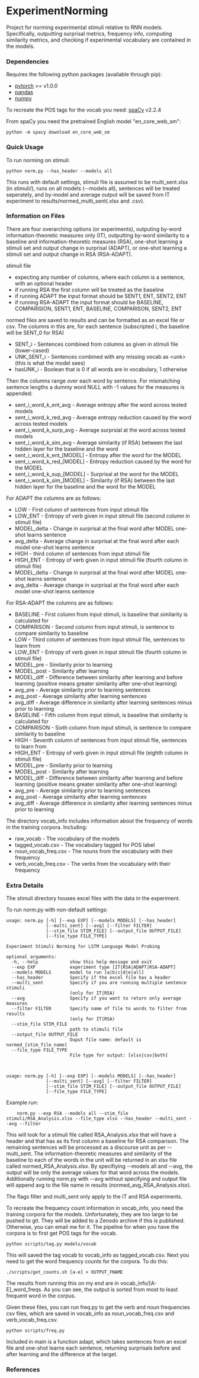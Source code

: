 # ExperimentNorming
Project for norming experimental stimuli relative to RNN models. Specifically, outputting 
surprisal metrics, frequency info, computing similarity metrics, and checking if experimental vocabulary are contained 
in the models. 

### Dependencies
Requires the following python packages (available through pip):
* [pytorch](https://pytorch.org/) >= v1.0.0
* [pandas](https://pandas.pydata.org) 
* [numpy](https://numpy.org)

To recreate the POS tags for the vocab you need:
  [spaCy](https://spacy.io) v2.2.4

From spaCy you need the pretrained English model "en_core_web_sm":

    python -m spacy download en_core_web_sm


### Quick Usage
To run norming on stimuli:

    python norm.py --has_header --models all

This runs with default settings, stimuli file is assumed to be multi_sent.xlsx (in stimuli/), 
runs on all models (--models all), sentences will be treated seperately, and by-model and 
average output will be saved from IT experiment to results/normed_multi_sent(.xlsx and .csv). 

### Information on Files
There are four overarching options (or experiments), 
outputing by-word information-theoretic measures only (IT),
outputting by-word similarity to a baseline and information-theoretic measures (RSA),
one-shot learning a stimuli set and output change in surprisal (ADAPT), or 
one-shot learning a stimuli set and output change in RSA (RSA-ADAPT). 

stimuli file
* expecting any number of columns, where each column is a sentence, with an optional header  
* if running RSA the first column will be treated as the baseline
* if running ADAPT the input format should be SENT1, ENT, SENT2, ENT
* if running RSA-ADAPT the input format should be BASELINE, COMPARISION, SENT1, ENT, BASELINE, COMPARISON, SENT2, ENT

normed files are saved to results and can be formatted as an excel file or csv. The columns in this
are, for each sentence (subscripted i, the baseline will be SENT_0 for RSA)
* SENT_i - Sentences combined from columns as given in stimuli file (lower-cased)
* UNK_SENT_i - Sentences combined with any missing vocab as \<unk\> (this is what the model sees)
* hasUNK_i - Boolean that is 0 if all words are in vocabulary, 1 otherwise

Then the columns range over each word by sentence. For mismatching sentence lengths a dummy word NULL with -1
values for the measures is appended:

* sent_i_word_k_ent_avg - Average entropy after the word across tested models
* sent_i_word_k_red_avg - Average entropy reduction caused by the word across tested models
* sent_i_word_k_surp_avg - Average surprsial at the word across tested models
* sent_i_word_k_sim_avg - Average similarity (if RSA) between the last hidden layer for the baseline and the word
* sent_i_word_k_ent_[MODEL] - Entropy after the word for the MODEL 
* sent_i_word_k_red_[MODEL] - Entropy reduction caused by the word for the MODEL
* sent_i_word_k_sup_[MODEL] - Surprisal at the word for the MODEL
* sent_i_word_k_sim_[MODEL] - Similarity (if RSA) between the last hidden layer for the baseline and the word for the MODEL


For ADAPT the columns are as follows:
* LOW - First column of sentences from input stimuli file
* LOW_ENT - Entropy of verb given in input stimuli file (second column in stimuli file)
* MODEL_delta - Change in surprisal at the final word after MODEL one-shot learns sentence
* avg_delta - Average change in surprisal at the final word after each model one-shot learns sentence
* HIGH - third column of sentences from input stimuli file
* HIGH_ENT - Entropy of verb given in input stimuli file (fourth column in stimuli file)
* MODEL_delta - Change in surprisal at the final word after MODEL one-shot learns sentence
* avg_delta - Average change in surprisal at the final word after each model one-shot learns sentence

For RSA-ADAPT the columns are as follows:
* BASELINE - First column from input stimuli, is baseline that similarity is calculated for
* COMPARISON - Second column from input stimuli, is sentence to compare similarity to baseline
* LOW - Third column of sentences from input stimuli file, sentences to learn from
* LOW_ENT - Entropy of verb given in input stimuli file (fourth column in stimuli file)
* MODEL_pre - Similarity prior to learning
* MODEL_post - Similarity after learning
* MODEL_diff - Difference between similarity after learning and before learning (positive means greater similarity after one-shot learning)
* avg_pre - Average similarity prior to learning sentences 
* avg_post - Average similarity after learning sentences 
* avg_diff - Average difference in similarity after learning sentences minus prior to learning 
* BASELINE - Fifth column from input stimuli, is baseline that similarity is calculated for
* COMPARISON - Sixth column from input stimuli, is sentence to compare similarity to baseline
* HIGH - Seventh column of sentences from input stimuli file, sentences to learn from
* HIGH_ENT - Entropy of verb given in input stimuli file (eighth column in stimuli file)
* MODEL_pre - Similarity prior to learning
* MODEL_post - Similarity after learning
* MODEL_diff - Difference between similarity after learning and before learning (positive means greater similarity after one-shot learning)
* avg_pre - Average similarity prior to learning sentences 
* avg_post - Average similarity after learning sentences 
* avg_diff - Average difference in similarity after learning sentences minus prior to learning 

The directory vocab_info includes information about the frequency of words in 
the training corpora. Including: 
* raw_vocab - The vocabulary of the models
* tagged_vocab.csv - The vocabulary tagged for POS label
* noun_vocab_freq.csv - The nouns from the vocabulary with their frequency
* verb_vocab_freq.csv - The verbs from the vocabulary with their frequency

### Extra Details
The stimuli directory houses excel files with the data in the experiment. 

To run norm.py with non-default settings:

    usage: norm.py [-h] [--exp EXP] [--models MODELS] [--has_header]
                   [--multi_sent] [--avg] [--filter FILTER]
                   [--stim_file STIM_FILE] [--output_file OUTPUT_FILE]
                   [--file_type FILE_TYPE]

    Experiment Stimuli Norming for LSTM Language Model Probing

    optional arguments:
      -h, --help            show this help message and exit
      --exp EXP             experiment type [IT|RSA|ADAPT|RSA-ADAPT]
      --models MODELS       model to run [a|b|c|d|e|all]
      --has_header          Specify if the excel file has a header
      --multi_sent          Specify if you are running multiple sentence stimuli
                            (only for IT|RSA)
      --avg                 Specify if you want to return only average measures
      --filter FILTER       Specify name of file to words to filter from results
                            (only for IT|RSA)
      --stim_file STIM_FILE
                            path to stimuli file
      --output_file OUTPUT_FILE
                            Ouput file name: default is normed_[stim_file_name]
      --file_type FILE_TYPE
                            File type for output: [xlsx|csv|both]



    usage: norm.py [-h] [--exp EXP] [--models MODELS] [--has_header]
                   [--multi_sent] [--avg] [--filter FILTER]
                   [--stim_file STIM_FILE] [--output_file OUTPUT_FILE]
                   [--file_type FILE_TYPE]

Example run:
        
        norm.py --exp RSA --models all --stim_file stimuli/RSA_Analysis.xlsx --file_type xlsx --has_header --multi_sent --avg --filter

This will look for a stimuli file called RSA_Analysis.xlsx that will have a header and that 
has as its first column a baseline for RSA comparison. The remaining sentences will be 
processed as a discourse unit as per --multi_sent. The information-theoretic measures 
and similarity of the baseline to each of the words in the unit will be returned 
in an xlsx file called normed_RSA_Analysis.xlsx. By specifiying --models all and 
--avg, the output will be only the average values for that word across the models.  
Additionally running norm.py with --avg without
specifying and output file will append avg to the file name in results (normed_avg_RSA_Analysis.xlsx).

The flags filter and multi_sent only apply to the IT and RSA experiments. 

To recreate the frequency count information in vocab_info, you need 
the training corpora for the models. Unfortunately, they
are too large to be pushed to git. They will be added 
to a Zenodo archive if this is published. Otherwise, you can email me for 
it. The pipeline for when you have the corpora is to first get POS tags
for the vocab. 

    python scripts/tag.py models/vocab

This will saved the tag vocab to vocab_info as tagged_vocab.csv. Next 
you need to get the word frequency counts for the corpora. To do this:

    ./scripts/get_counts.sh [a-e] > OUTPUT_FNAME

The results from running this on my end are in vocab_info/[A-E]_word_freqs.
As you can see, the output is sorted from most to least frequent word 
in the corpus.

Given these files, you can run freq.py to get the verb and noun frequencies
csv files, which are saved in vocab_info as noun_vocab_freq.csv and verb_vocab_freq.csv. 

    python scripts/freq.py

Included in main is a function adapt, which takes sentences from an excel file and one-shot
learns each sentence, returning surprisals before and after learning and the difference at
the target.

### References

